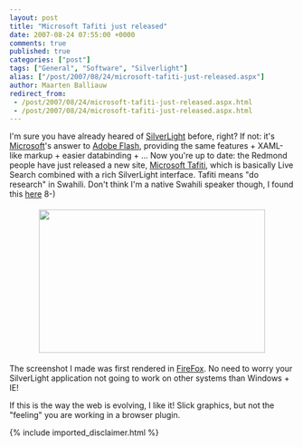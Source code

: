 ```yaml
---
layout: post
title: "Microsoft Tafiti just released"
date: 2007-08-24 07:55:00 +0000
comments: true
published: true
categories: ["post"]
tags: ["General", "Software", "Silverlight"]
alias: ["/post/2007/08/24/microsoft-tafiti-just-released.aspx"]
author: Maarten Balliauw
redirect_from:
 - /post/2007/08/24/microsoft-tafiti-just-released.aspx.html
 - /post/2007/08/24/microsoft-tafiti-just-released.aspx.html
---
```

<p>I'm sure you have already heared of <a href="http://www.microsoft.com/silverlight/" mce_href="http://www.microsoft.com/silverlight/" target="_blank">SilverLight</a> before, right? If not: it's <a href="http://www.microsoft.com/" mce_href="http://www.microsoft.com/" target="_blank">Microsoft</a>'s answer to <a href="http://www.adobe.com/products/flash/" mce_href="http://www.adobe.com/products/flash/" target="_blank">Adobe Flash</a>, providing the same features + XAML-like markup + easier databinding + ... Now you're up to date: the Redmond people have just released a new site, <a href="http://www.tafiti.com" mce_href="http://www.tafiti.com" target="_blank">Microsoft Tafiti</a>, which is basically Live Search combined with a rich SilverLight interface. Tafiti means "do research" in Swahili. Don't think I'm a native Swahili speaker though, I found this <a href="http://www.tafiti.com/faq.html" mce_href="http://www.tafiti.com/faq.html" target="_blank">here</a> 8-)</p>
 
<p style="text-align: center;"><a href="/images/WindowsLiveWriter/MicrosoftTafitijustreleased_6F38/tafiti-maarten-balliauw%5B7%5D.jpg" mce_href="/images/WindowsLiveWriter/MicrosoftTafitijustreleased_6F38/tafiti-maarten-balliauw%5B7%5D.jpg" target="_new" atomicselection="true"><img src="/images/WindowsLiveWriter/MicrosoftTafitijustreleased_6F38/tafiti-maarten-balliauw_thumb%5B7%5D.jpg" style="border: 0px none ; margin: 5px;" mce_src="/images/WindowsLiveWriter/MicrosoftTafitijustreleased_6F38/tafiti-maarten-balliauw_thumb%5B7%5D.jpg" border="0" height="253" hspace="5" vspace="5" width="400"></a> </p>
 
<p>The screenshot I made was first rendered in <a href="http://www.getfirefox.com" mce_href="http://www.getfirefox.com" target="_blank">FireFox</a>. No need to worry your SilverLight application not going to work on other systems than Windows + IE!</p>
 
<p>If this is the way the web is evolving, I like it! Slick graphics, but not the "feeling" you are working in a browser plugin.</p>

{% include imported_disclaimer.html %}
